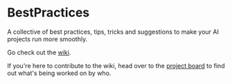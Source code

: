 # BestPractices
A collective of best practices, tips, tricks and suggestions to make your AI projects run more smoothly.

Go check out the [wiki](https://github.com/MMAI2020/BestPractices/wiki).

If you're here to contribute to the wiki, head over to the [project board](https://github.com/MMAI2020/BestPractices/projects) to find out what's being worked on by who.
